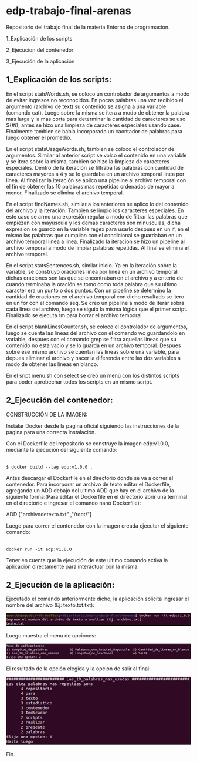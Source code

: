 # edp-trabajo-final-arenas
Repositorio del trabajo final de la materia Entorno de programación.

1_Explicación de los scripts

2_Ejecucion del contenedor

3_Ejecución de la aplicación

## 1_Explicación de los scripts:

En el script statsWords.sh, se coloco un controlador de argumentos a modo de evitar ingresos no reconocidos. En pocas palabras una vez recibido el argumento (archivo de text) su contenido se asigna a una variable (comando cat). Luego sobre la misma se itera a modo de obtener la palabra mas larga y la mas corta para determinar la cantidad de caracteres se uso ${#i}, antes se hizo una limpieza de caracteres especiales usando case. Finalmente tambien se habia incorporado un caontador de palabras para luego obtener el promedio.

En el script  statsUsageWords.sh, tambien se coloco el controlador de argumentos. Similar al anterior script se volco el contenido en una variable y se itero sobre la misma, tambien se hizo la limpieza de caracteres especiales. Dentro de la iteración se filtraba las palabras con cantidad de caracteres mayores a 4 y se lo guardaba en un archivo temporal linea por linea. Al finalizar la iteración se aplico una pipeline al archivo temporal con el fin de obtener las 10 palabras mas repetidas ordenadas de mayor a menor. Finalizado se elimina el archivo temporal.

En el script findNames.sh, similar a los anteriores se aplico lo del contenido del archivo y la iteración. Tambien se limpio los caracteres especiales. En este caso se armo una expresión regular a modo de filtrar las palabras que empiezan con mayuscula y los demas caracteres son minusculas, dicha expresion se guardo en la variable regex para usarlo despues en un if, en el mismo las palabras que cumplian con el condicional se guardaban en un archivo temporal linea a linea. Finalizado la iteracion se hizo un pipeline al archivo temporal a modo de limpiar palabras repetidas. Al final se elimina el archivo temporal.

En el script statsSentences.sh, similar inicio. Ya en la iteración sobre la variable, se construyo oraciones linea por linea en un archivo temporal dichas oraciones son las que se encontraban en el archivo y a criterio de cuando terminaba la oración se tomo como toda palabra que su último caracter era un punto o dos puntos. Con un pipeline se determino la cantidad de oraciones en el archivo temporal con dicho resultado se itero en un for con el comando seq. Se creo un pipeline a modo de iterar sobra cada linea del archivo, luego se siguio la misma lógica que el primer script. Finalizado se ejecuta rm para borrar el archivo temporal.

En el script blankLinesCounter.sh, se coloco el controlador de argumentos, luego se cuenta las lineas del archivo con el comando wc guardandolo en variable, despues con el comando grep se filtra aquellas lineas que su contenido no esta vacio y se lo guarda en un archivo temporal. Despues sobre ese mismo archivo se cuentan las lineas sobre una variable, para depues eliminar el archivo y hacer la diferencia entre las dos variables a modo de obtener las lineas en blanco.

En el sript menu.sh con select se creo un menú con los distintos scripts para poder aprobechar todos los scripts en un mismo script.

## 2_Ejecución del contenedor:

CONSTRUCCIÓN DE LA IMAGEN:

Instalar Docker desde la pagina oficial siguiendo las instrucciones de la pagina para una correcta instalación.

Con el Dockerfile del repositorio se construye la imagen edp:v1.0.0, mediante la ejecución del siguiente comando:

```

$ docker build --tag edp:v1.0.0 .

```
Antes descargar el Dockerfile en el directorio donde se va a correr el contenedor. Para incorporar un archivo de texto editar el Dockerfile, agregando un ADD debajo del ultimo ADD que hay en el archivo de la siguiente forma:(Para editar el Dockerfile en el directorio abrir una terminal en el directorio e ingresar el comando nano Dockerfile):

ADD ["archivodetexto.txt" ,"/root/"]

Luego para correr el contenedor con la imagen creada ejecutar el siguiente comando:
```

docker run -it edp:v1.0.0

```
Tener en cuenta que la ejecución de este ultimo comando activa la aplicación directamente para interactuar con la misma.

## 2_Ejecución de la aplicación:

Ejecutado el comando anteriormente dicho, la aplicación solicita ingresar el nombre del archivo (Ej: texto.txt.txt):

![image info](./cap_1.png)

Luego muestra el menu de opciones:

![image info](./cap_2.png)

El resultado de la opción elegida y la opcion de salir al final:

![image info](./cap_3.png)

Fin.















